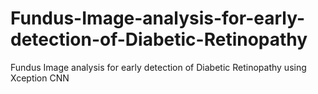 # Fundus-Image-analysis-for-early-detection-of-Diabetic-Retinopathy
Fundus Image analysis for early detection of Diabetic Retinopathy using Xception CNN
